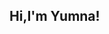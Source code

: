 ## Hi,I'm Yumna!

<!--
**YumnaOsama9/YumnaOsama9** is a ✨ _special_ ✨ repository because its `README.md` (this file) appears on your GitHub profile.

Here are some ideas to get you started:
Data Science and AI student at PSUT
I’m passionate about exploring data science and AI.I enjoy sharing my journey and experiences through various projects and learning opportunities in these fields.
-->
